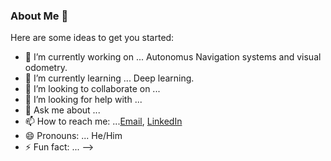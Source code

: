 ### About Me 👋

Here are some ideas to get you started:

- 🔭 I’m currently working on ... Autonomus Navigation systems and visual odometry.
- 🌱 I’m currently learning ... Deep learning.
- 👯 I’m looking to collaborate on ...
- 🤔 I’m looking for help with ...
- 💬 Ask me about ... 
- 📫 How to reach me: ...[Email](pareespathak1@gmail.com), [LinkedIn](https://www.linkedin.com/in/parees-pathak-6b743a1b5/)
- 😄 Pronouns: ... He/Him
- ⚡ Fun fact: ... 
-->
